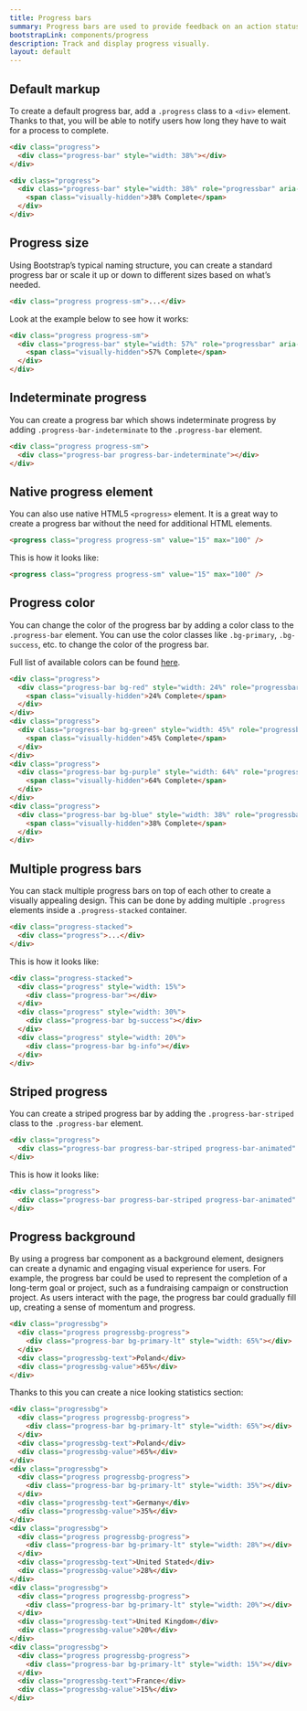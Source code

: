 ```yaml
---
title: Progress bars
summary: Progress bars are used to provide feedback on an action status and inform users of the current progress. Although seemingly small interface elements, they are extremely hepful in managing users' expectations and preventing them from abandoning a process they have initiated.
bootstrapLink: components/progress
description: Track and display progress visually.
layout: default
---
```


## Default markup

To create a default progress bar, add a `.progress` class to a `<div>` element. Thanks to that, you will be able to notify users how long they have to wait for a process to complete.

```html example columns={1} centered
<div class="progress">
  <div class="progress-bar" style="width: 38%"></div>
</div>
```

```html
<div class="progress">
  <div class="progress-bar" style="width: 38%" role="progressbar" aria-valuenow="38" aria-valuemin="0" aria-valuemax="100" aria-label="38% Complete">
    <span class="visually-hidden">38% Complete</span>
  </div>
</div>
```

## Progress size

Using Bootstrap’s typical naming structure, you can create a standard progress bar or scale it up or down to different sizes based on what’s needed.

```html
<div class="progress progress-sm">...</div>
```

Look at the example below to see how it works:

```html example columns={1} centered
<div class="progress progress-sm">
  <div class="progress-bar" style="width: 57%" role="progressbar" aria-valuenow="57" aria-valuemin="0" aria-valuemax="100" aria-label="57% Complete">
    <span class="visually-hidden">57% Complete</span>
  </div>
</div>
```

## Indeterminate progress

You can create a progress bar which shows indeterminate progress by adding `.progress-bar-indeterminate` to the `.progress-bar` element.

```html example columns={1} centered
<div class="progress progress-sm">
  <div class="progress-bar progress-bar-indeterminate"></div>
</div>
```

## Native progress element

You can also use native HTML5 `<progress>` element. It is a great way to create a progress bar without the need for additional HTML elements.

```html
<progress class="progress progress-sm" value="15" max="100" />
```

This is how it looks like:

```html example columns={1} centered
<progress class="progress progress-sm" value="15" max="100" />
```

## Progress color

You can change the color of the progress bar by adding a color class to the `.progress-bar` element. You can use the color classes like `.bg-primary`, `.bg-success`, etc. to change the color of the progress bar.

Full list of available colors can be found [here](/docs/ui/base/colors).

```html example columns={1} centered separated
<div class="progress">
  <div class="progress-bar bg-red" style="width: 24%" role="progressbar" aria-valuenow="24" aria-valuemin="0" aria-valuemax="100" aria-label="24% Complete">
    <span class="visually-hidden">24% Complete</span>
  </div>
</div>
<div class="progress">
  <div class="progress-bar bg-green" style="width: 45%" role="progressbar" aria-valuenow="45" aria-valuemin="0" aria-valuemax="100" aria-label="45% Complete">
    <span class="visually-hidden">45% Complete</span>
  </div>
</div>
<div class="progress">
  <div class="progress-bar bg-purple" style="width: 64%" role="progressbar" aria-valuenow="64" aria-valuemin="0" aria-valuemax="100" aria-label="64% Complete">
    <span class="visually-hidden">64% Complete</span>
  </div>
</div>
<div class="progress">
  <div class="progress-bar bg-blue" style="width: 38%" role="progressbar" aria-valuenow="38" aria-valuemin="0" aria-valuemax="100" aria-label="38% Complete">
    <span class="visually-hidden">38% Complete</span>
  </div>
</div>
```

## Multiple progress bars

You can stack multiple progress bars on top of each other to create a visually appealing design. This can be done by adding multiple `.progress` elements inside a `.progress-stacked` container.

```html
<div class="progress-stacked">
  <div class="progress">...</div>
</div>
```

This is how it looks like:

```html example columns={2} centered 
<div class="progress-stacked">
  <div class="progress" style="width: 15%">
    <div class="progress-bar"></div>
  </div>
  <div class="progress" style="width: 30%">
    <div class="progress-bar bg-success"></div>
  </div>
  <div class="progress" style="width: 20%">
    <div class="progress-bar bg-info"></div>
  </div>
</div>
```

## Striped progress

You can create a striped progress bar by adding the `.progress-bar-striped` class to the `.progress-bar` element.

```html
<div class="progress">
  <div class="progress-bar progress-bar-striped progress-bar-animated" style="width: 60%"></div>
</div>
```

This is how it looks like:

```html example columns={1} centered separated 
<div class="progress">
  <div class="progress-bar progress-bar-striped progress-bar-animated" style="width: 60%"></div>
</div>
```

## Progress background

By using a progress bar component as a background element, designers can create a dynamic and engaging visual experience for users. For example, the progress bar could be used to represent the completion of a long-term goal or project, such as a fundraising campaign or construction project. As users interact with the page, the progress bar could gradually fill up, creating a sense of momentum and progress.

```html
<div class="progressbg">
  <div class="progress progressbg-progress">
    <div class="progress-bar bg-primary-lt" style="width: 65%"></div>
  </div>
  <div class="progressbg-text">Poland</div>
  <div class="progressbg-value">65%</div>
</div>
```

Thanks to this you can create a nice looking statistics section:

```html example vertical separated centered columns={1} plugins="flags" height="20rem"
<div class="progressbg">
  <div class="progress progressbg-progress">
    <div class="progress-bar bg-primary-lt" style="width: 65%"></div>
  </div>
  <div class="progressbg-text">Poland</div>
  <div class="progressbg-value">65%</div>
</div>
<div class="progressbg">
  <div class="progress progressbg-progress">
    <div class="progress-bar bg-primary-lt" style="width: 35%"></div>
  </div>
  <div class="progressbg-text">Germany</div>
  <div class="progressbg-value">35%</div>
</div>
<div class="progressbg">
  <div class="progress progressbg-progress">
    <div class="progress-bar bg-primary-lt" style="width: 28%"></div>
  </div>
  <div class="progressbg-text">United Stated</div>
  <div class="progressbg-value">28%</div>
</div>
<div class="progressbg">
  <div class="progress progressbg-progress">
    <div class="progress-bar bg-primary-lt" style="width: 20%"></div>
  </div>
  <div class="progressbg-text">United Kingdom</div>
  <div class="progressbg-value">20%</div>
</div>
<div class="progressbg">
  <div class="progress progressbg-progress">
    <div class="progress-bar bg-primary-lt" style="width: 15%"></div>
  </div>
  <div class="progressbg-text">France</div>
  <div class="progressbg-value">15%</div>
</div>
```
